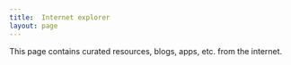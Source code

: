 ```yaml
---
title:	Internet explorer
layout:	page
---
```

This page contains curated resources, blogs, apps, etc. from the internet.